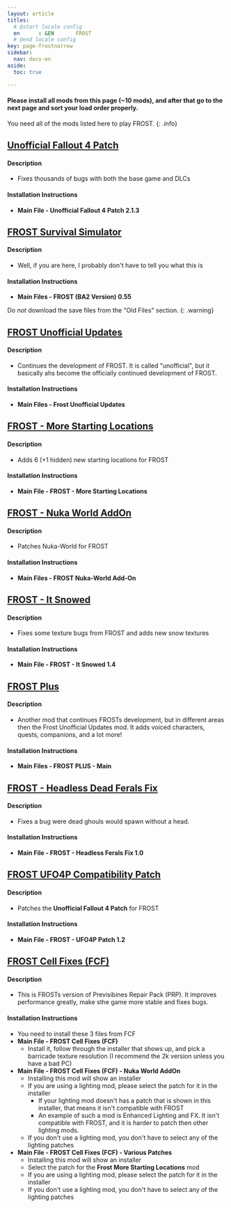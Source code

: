 ```yaml
---
layout: article
titles:
  # @start locale config
  en      : &EN       FROST
  # @end locale config
key: page-frostnarrow
sidebar:
  nav: docs-en
aside:
  toc: true

---
```



#### Please install all mods from this page (~10 mods), and after that go to the next page and sort your load order properly.

You need all of the mods listed here to play FROST. 
{: .info}

## [Unofficial Fallout 4 Patch](https://www.nexusmods.com/fallout4/mods/4598)

#### Description
* Fixes thousands of bugs with both the base game and DLCs

#### Installation Instructions
  * **Main File - Unofficial Fallout 4 Patch 2.1.3**


## [FROST Survival Simulator](https://www.nexusmods.com/fallout4/mods/18898?tab=files)


#### Description
* Well, if you are here, I probably don't have to tell you what this is

#### Installation Instructions
* **Main Files - FROST (BA2 Version) 0.55**

Do *not* download the save files from the "Old Files" section.
{: .warning}

## [FROST Unofficial Updates](https://www.nexusmods.com/fallout4/mods/48839?tab=files)


#### Description
* Continues the development of FROST. It is called "unofficial", but it basically ahs become the officially continued development of FROST.

#### Installation Instructions
* **Main Files - Frost Unofficial Updates**


## [FROST - More Starting Locations](https://www.nexusmods.com/fallout4/mods/46320)


#### Description
* Adds 6 (+1 hidden) new starting locations for FROST

#### Installation Instructions
* **Main File - FROST - More Starting Locations**


## [FROST - Nuka World AddOn](https://www.nexusmods.com/fallout4/mods/39985?tab=files)


#### Description
* Patches Nuka-World for FROST

#### Installation Instructions
* **Main Files - FROST Nuka-World Add-On**


## [FROST - It Snowed](https://www.nexusmods.com/fallout4/mods/49094)


#### Description
* Fixes some texture bugs from FROST and adds new snow textures

#### Installation Instructions
* **Main File - FROST - It Snowed 1.4**


## [FROST Plus](https://www.nexusmods.com/fallout4/mods/48847)


#### Description
* Another mod that continues FROSTs development, but in different areas then the Frost Unofficial Updates mod. It adds voiced characters, quests, companions, and a lot more!

#### Installation Instructions
* **Main Files - FROST PLUS - Main**


## [FROST - Headless Dead Ferals Fix](https://www.nexusmods.com/fallout4/mods/50040)


#### Description
* Fixes a bug were dead ghouls would spawn without a head.

#### Installation Instructions
* **Main File - FROST - Headless Ferals Fix 1.0**


## [FROST UFO4P Compatibility Patch](https://www.nexusmods.com/fallout4/mods/57372/?tab=files)
#### Description
* Patches the **Unofficial Fallout 4 Patch** for FROST

#### Installation Instructions
* **Main File - FROST - UFO4P Patch 1.2**

## [FROST Cell Fixes (FCF)](https://www.nexusmods.com/fallout4/mods/59652?tab=files)

#### Description
* This is FROSTs version of Previsibines Repair Pack (PRP). It improves performance greatly, make sthe game more stable and fixes bugs.

#### Installation Instructions
* You need to install these 3 files from FCF
* **Main File - FROST Cell Fixes (FCF)**
    * Install it, follow through the installer that shows up, and pick a barricade texture resolution (I recommend the 2k version unless you have a bad PC)
* **Main File - FROST Cell Fixes (FCF) - Nuka World AddOn**
    * Installing this mod will show an installer
    * If you are using a lighting mod, please select the patch for it in the installer
      * If your lighting mod doesn't has a patch that is shown in this installer, that means it isn't compatible with FROST
      * An example of such a mod is Enhanced Lighting and FX. It isn't compatible with FROST, and it is harder to patch then other lighting mods.
    * If you don't use  a lighting mod, you don't have to select any of the lighting patches
* **Main File - FROST Cell Fixes (FCF) - Various Patches**
    * Installing this mod will show an installer
    * Select the patch for the **Frost More Starting Locations** mod
    * If you are using a lighting mod, please select the patch for it in the installer
    * If you don't use  a lighting mod, you don't have to select any of the lighting patches

